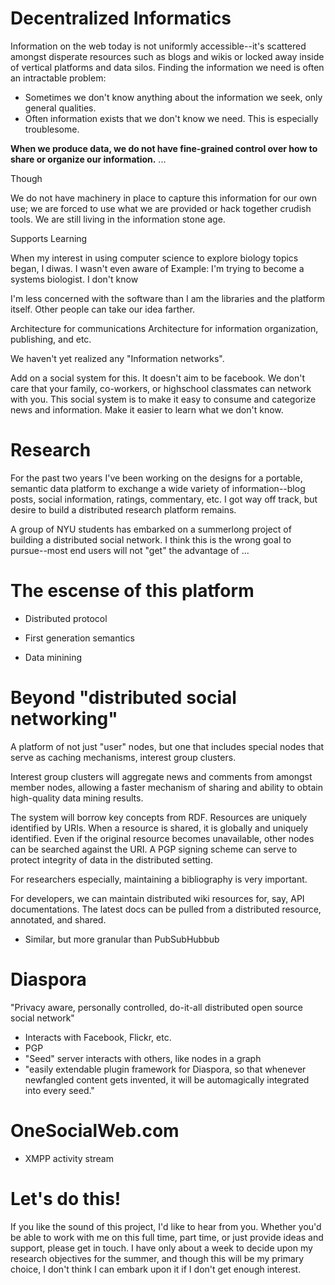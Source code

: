 Decentralized Informatics
=========================

Information on the web today is not uniformly accessible--it's scattered amongst disperate resources such as blogs and wikis or locked away inside of vertical platforms and data silos. Finding the information we need is often an intractable problem: 

* Sometimes we don't know anything about the information we seek, only general qualities. 
* Often information exists that we don't know we need. This is especially troublesome. 







**When we produce data, we do not have fine-grained control over how to share or organize our information.** ...

Though


We do not have machinery in place to capture this information for our own use; we are forced to use what we are provided or hack together crudish tools. We are still living in the information stone age. 

Supports Learning

When my interest in using computer science to explore biology topics began, I diwas. I wasn't even aware of Example: I'm trying to become a systems biologist. I don't know  





I'm less concerned with the software than I am the libraries and the platform itself. Other people can take our idea farther.

Architecture for communications
Architecture for information organization, publishing, and etc.


We haven't yet realized any "Information networks".

Add on a social system for this. It doesn't aim to be facebook. We don't care that your family, co-workers, or highschool classmates can network with you. This social system is to make it easy to consume and categorize news and information. Make it easier to learn what we don't know. 

Research
========

For the past two years I've been working on the designs for a portable, semantic data platform to exchange a wide variety of information--blog posts, social information, ratings, commentary, etc. I got way off track, but desire to build a distributed research platform remains. 

A group of NYU students has embarked on a summerlong project of building a distributed social network. I think this is the wrong goal to pursue--most end users will not "get" the advantage of ...

The escense of this platform
============================

* Distributed protocol

* First generation semantics

* Data minining

Beyond "distributed social networking"
======================================

A platform of not just "user" nodes, but one that includes special nodes that serve as caching mechanisms, interest group clusters.

Interest group clusters will aggregate news and comments from amongst member nodes, allowing a faster mechanism of sharing and ability to obtain high-quality data mining results. 

The system will borrow key concepts from RDF. Resources are uniquely identified by URIs. When a resource is shared, it is globally and uniquely identified. Even if the original resource becomes unavailable, other nodes can be searched against the URI. A PGP signing scheme can serve to protect integrity of data in the distributed setting. 

For researchers especially, maintaining a bibliography is very important. 

For developers, we can maintain distributed wiki resources for, say, API documentations. The latest docs can be pulled from a distributed resource, annotated, and shared. 


* Similar, but more granular than PubSubHubbub


Diaspora
========

"Privacy aware, personally controlled, do-it-all distributed open source social network"

* Interacts with Facebook, Flickr, etc. 
* PGP
* "Seed" server interacts with others, like nodes in a graph
* "easily extendable plugin framework for Diaspora, so that whenever newfangled content gets invented, it will be automagically integrated into every seed."

OneSocialWeb.com
================
* XMPP activity stream


Let's do this!
==============

If you like the sound of this project, I'd like to hear from you. Whether you'd be able to work with me on this full time, part time, or just provide ideas and support, please get in touch. I have only about a week to decide upon my research objectives for the summer, and though this will be my primary choice, I don't think I can embark upon it if I don't get enough interest. 
